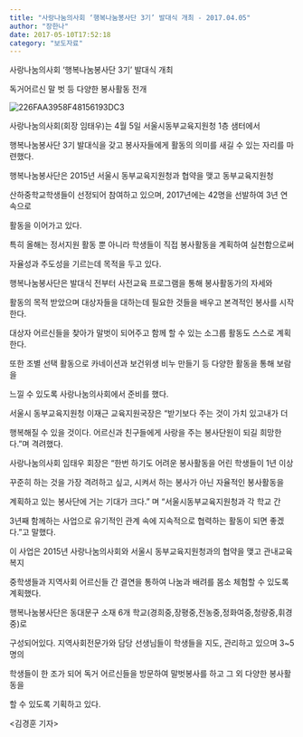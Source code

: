 ```yaml
---
title: "사랑나눔의사회 ‘행복나눔봉사단 3기’ 발대식 개최 - 2017.04.05"
author: "장한나"
date: 2017-05-10T17:52:18
category: "보도자료"
---
```


사랑나눔의사회 ‘행복나눔봉사단 3기’ 발대식 개최

독거어르신 말 벗 등 다양한 봉사활동 전개

![226FAA3958F48156193DC3](/files/attach/http://cfile237.uf.daum.net/image/226FAA3958F48156193DC3)

사랑나눔의사회(회장 임태우)는 4월 5일 서울시동부교육지원청 1층 샘터에서

행복나눔봉사단 3기 발대식을 갖고 봉사자들에게 활동의 의미를 새길 수 있는 자리를 마련했다.

행복나눔봉사단은 2015년 서울시 동부교육지원청과 협약을 맺고 동부교육지원청

산하중학교학생들이 선정되어 참여하고 있으며, 2017년에는 42명을 선발하여 3년 연속으로

활동을 이어가고 있다.

특히 올해는 정서지원 활동 뿐 아니라 학생들이 직접 봉사활동을 계획하여 실천함으로써

자율성과 주도성을 기르는데 목적을 두고 있다.

행복나눔봉사단은 발대식 전부터 사전교육 프로그램을 통해 봉사활동가의 자세와

활동의 목적 받았으며 대상자들을 대하는데 필요한 것들을 배우고 본격적인 봉사를 시작한다.

대상자 어르신들을 찾아가 말벗이 되어주고 함께 할 수 있는 소그룹 활동도 스스로 계획한다.

또한 조별 선택 활동으로 카네이션과 보건위생 비누 만들기 등 다양한 활동을 통해 보람을

느낄 수 있도록 사랑나눔의사회에서 준비를 했다.

서울시 동부교육지원청 이재근 교육지원국장은 “받기보다 주는 것이 가치 있고내가 더

행복해질 수 있을 것이다. 어르신과 친구들에게 사랑을 주는 봉사단원이 되길 희망한다.”며 격려했다.

사랑나눔의사회 임태우 회장은 “한번 하기도 어려운 봉사활동을 어린 학생들이 1년 이상

꾸준히 하는 것을 가장 격려하고 싶고, 시켜서 하는 봉사가 아닌 자율적인 봉사활동을

계획하고 있는 봉사단에 거는 기대가 크다.” 며 “서울시동부교육지원청과 각 학교 간

3년째 함께하는 사업으로 유기적인 관계 속에 지속적으로 협력하는 활동이 되면 좋겠다.”고 말했다.

이 사업은 2015년 사랑나눔의사회와 서울시 동부교육지원청과의 협약을 맺고 관내교육복지

중학생들과 지역사회 어르신들 간 결연을 통하여 나눔과 배려를 몸소 체험할 수 있도록 계획했다.

행복나눔봉사단은 동대문구 소재 6개 학교(경희중,장평중,전농중,정화여중,청량중,휘경중)로

구성되어있다. 지역사회전문가와 담당 선생님들이 학생들을 지도, 관리하고 있으며 3~5명의

학생들이 한 조가 되어 독거 어르신들을 방문하여 말벗봉사를 하고 그 외 다양한 봉사활동을

할 수 있도록 기획하고 있다.

<김경훈 기자>
